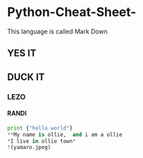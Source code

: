 # Python-Cheat-Sheet-
This language is called Mark Down
## YES IT 
## DUCK IT
### LEZO
#### RANDI
```python 
print {"hello world"} 
**My name is ollie,  and i am a ollie
*I live in ollie town*
!(yamaro.jpeg)



